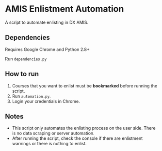 # AMIS Enlistment Automation
A script to automate enlisting in DX AMIS.

## Dependencies 
Requires Google Chrome and Python 2.8+

Run `dependencies.py`

## How to run

 1. Courses that you want to enlist must be **bookmarked** before running the script.
 2. Run `automation.py`.
 3. Login your credentials in Chrome.

## Notes
- This script only automates the enlisting process on the user side. There is no data scraping or server automation.
- After running the script, check the console if there are enlistment warnings or there is nothing to enlist.
